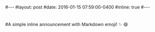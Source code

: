 #---
#layout: post
#date: 2016-01-15 07:59:00-0400
#inline: true
#---
#
#A simple inline announcement with Markdown emoji! :sparkles: :smile:
